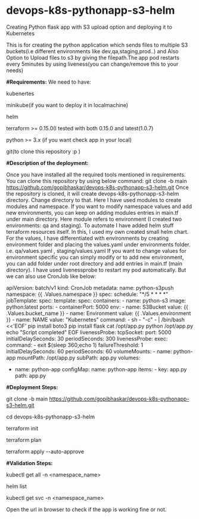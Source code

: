 # devops-k8s-pythonapp-s3-helm
Creating Python flask app with S3 upload option and deploying it to Kubernetes

This is for creating the python application which sends files to multiple S3 buckets(i.e different environments like dev,qa,staging,prod..) and Also Option to Upload files to s3 by giving the filepath.The app pod restarts every 5minutes by using liveness(you can change/remove this to your needs)


**#Requirements:**
We need to have:

kubenertes

minikube(if you want to deploy it in localmachine)

helm

terraform >= 0.15.0(I tested with both 0.15.0 and latest(1.0.7)

python >= 3.x (if you want check app in your local)

git(to clone this repository :p )


**#Description of the deployment:**

Once you have installed all the required tools mentioned in requirements. You can clone this repository by using below command:
git clone -b main https://github.com/gopibhaskar/devops-k8s-pythonapp-s3-helm.git
Once the repository is cloned, it will create devops-k8s-pythonapp-s3-helm directory. Change directory to that.
Here I have used modules to create modules and namespace. If you want to modify namespace values and add new environments, you can keep on adding modules entries in main.tf under main directory.
Here module refers to environment (I created two environments: qa and staging).
To automate I have added helm stuff terraform resources itself.
In this, I used my own created small helm chart. 
For the values, I have differentiated with environments by creating environment folder and placing the values.yaml under environments folder. i.e.
qa/values.yaml , staging/values.yaml
If you want to change values for environment specific you can simply modify or to add new environment, you can add folder under root directory and add entries in main.tf (main directory).
I have used livenessprobe to restart my pod automatically. But we can also use CronJob like below:

apiVersion: batch/v1
kind: CronJob
metadata:
  name: python-s3push
  namespace: {{ .Values.namespace }}
spec:
  schedule: "*/5 * * * *"
  jobTemplate:
    spec:
      template:
        spec:
          containers:
      - name: python-s3
        image: python:latest
    ports:
    - containerPort: 5000
    env:
    - name: S3Bucket
      value: {{ .Values.bucket_name }}
    - name: Environment
      value: {{ .Values.environment }}
    - name: NAME
      value: "Kubernetes"
    command:
      - sh
      - "-c"
      - |
        /bin/bash <<'EOF'
        pip install boto3
        pip install flask
        cat /opt/app.py
        python /opt/app.py
        echo "Script completed"
        EOF
    livenessProbe:
      tcpSocket:
        port: 5000
      initialDelaySeconds: 30
      periodSeconds: 300
    livenessProbe:
      exec:
        command:
        - exit $(sleep 360;echo 1)
      failureThreshold: 1
      initialDelaySeconds: 60
      periodSeconds: 60
    volumeMounts:
    - name: python-app
      mountPath: /opt/app.py
      subPath: app.py
  volumes:
  - name: python-app
    configMap:
      name: python-app
      items:
        - key: app.py
          path: app.py


**#Deployment Steps:**

git clone -b main https://github.com/gopibhaskar/devops-k8s-pythonapp-s3-helm.git

cd devops-k8s-pythonapp-s3-helm

terraform init

terraform plan

terraform apply --auto-approve



**#Validation Steps:**

kubectl get all -n <namespace_name>

helm list

kubectl get svc -n <namespace_name>

Open the url in browser to check if the app is working fine or not. 
